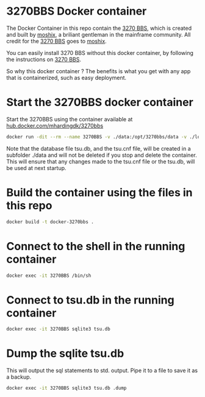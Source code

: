 # 3270BBS Docker container

The Docker Container in this repo contain the [3270 BBS](https://github.com/moshix/3270BBS), which is created and built by [moshix](https://github.com/moshix), a briliant gentleman in the mainframe community. 
All credit for the [3270 BBS](https://github.com/moshix/3270BBS) goes to [moshix](https://github.com/moshix).

You can easily install 3270 BBS without this docker container, by following the instructions on [3270 BBS](https://github.com/moshix/3270BBS).

So why this docker container ?
The benefits is what you get with any app that is containerized, such as easy deployment.

# Start the 3270BBS docker container

Start the 3270BBS using the container available at [hub.docker.com/mhardingdk/3270bbs](https://hub.docker.com/repository/docker/mhardingdk/3270bbs/general)

```sh
docker run -dit --rm --name 3270BBS -v ./data:/opt/3270bbs/data -v ./log:/var/log -p 2022:2022 -p 9000:9000 -p 3270:3270 -p 3271:3271 mhardingdk/3270bbs:latest
```

Note that the database file tsu.db, and the tsu.cnf file, will be created in a subfolder ./data and will not be deleted if you stop and delete the container. 
This will ensure that any changes made to the tsu.cnf file or the tsu.db, will be used at next startup.

# Build the container using the files in this repo

```sh
docker build -t docker-3270bbs .
```

# Connect to the shell in the running container

```sh
docker exec -it 3270BBS /bin/sh
```

# Connect to tsu.db in the running container

```sh
docker exec -it 3270BBS sqlite3 tsu.db
```

# Dump the sqlite tsu.db

This will output the sql statements to std. output. Pipe it to a file to save it as a backup.

```sh
docker exec -it 3270BBS sqlite3 tsu.db .dump

```



